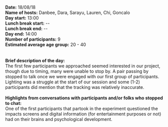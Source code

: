 **Date:** 18/08/18 <br>
**Name of hosts:** Danbee, Dara, Sarayu, Lauren, Chi, Goncalo <br>
**Day start:** 13:00 <br>
**Lunch break start:** -- <br>
**Lunch break end:** -- <br>
**Day end:** 14:00 <br>
**Number of participants:** 9 <br>
**Estimated average age group:** 20 - 40 <br>
<br><br>
**Brief description of the day:** 
<br>
The first few participants we approached seemed interested in our project, though due to timing, many were unable to stop by. A pair passing by stopped to talk once we were engaged with our first group of participants. Lighting was a struggle at the start of our session and some (1-2) participants did mention that the tracking was relatively inaccurate.
<br><br>
**Highlights from conversations with participants and/or folks who stopped to chat:** 
<br>
One of the first participants that partook in the experiment questioned the impacts screens and digital information (for entertainment purposes or not) had on their brains and psychological development. 

